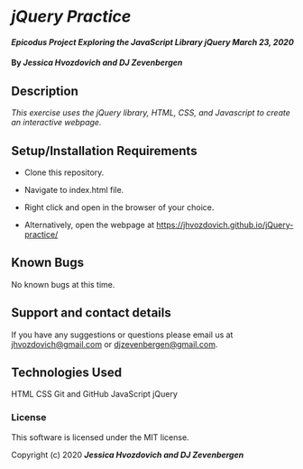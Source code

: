 # _jQuery Practice_

#### _Epicodus Project Exploring the JavaScript Library jQuery March 23, 2020_

#### By _**Jessica Hvozdovich and DJ Zevenbergen**_

## Description

_This exercise uses the jQuery library, HTML, CSS, and Javascript to create an interactive webpage._

## Setup/Installation Requirements

* Clone this repository.
* Navigate to index.html file.
* Right click and open in the browser of your choice.

* Alternatively, open the webpage at https://jhvozdovich.github.io/jQuery-practice/


## Known Bugs

No known bugs at this time.

## Support and contact details

If you have any suggestions or questions please email us at jhvozdovich@gmail.com or djzevenbergen@gmail.com.

## Technologies Used

HTML
CSS
Git and GitHub
JavaScript
jQuery

### License

This software is licensed under the MIT license.

Copyright (c) 2020 **_Jessica Hvozdovich and DJ Zevenbergen_**